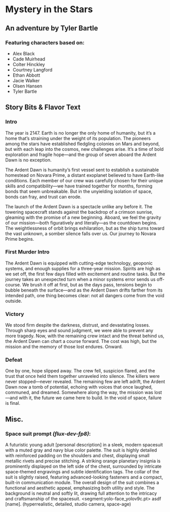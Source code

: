 # Mystery in the Stars

## An adventure by Tyler Bartle

### Featuring characters based on:
- Alex Black
- Cade Muirhead
- Colter Hinckley
- Courtney Langford
- Ethan Abbott
- Jacie Walker
- Olsen Hansen
- Tyler Bartle

## Story Bits & Flavor Text

### Intro

The year is 2147. Earth is no longer the only home of humanity, but it’s a home that’s straining under the weight of its population. The pioneers among the stars have established fledgling colonies on Mars and beyond, but with each leap into the cosmos, new challenges arise. It’s a time of bold exploration and fragile hope—and the group of seven aboard the Ardent Dawn is no exception.

The Ardent Dawn is humanity’s first vessel sent to establish a sustainable homestead on Novara Prime, a distant exoplanet believed to have Earth-like conditions. Each member of our crew was carefully chosen for their unique skills and compatibility—we have trained together for months, forming bonds that seem unbreakable. But in the unyielding isolation of space, bonds can fray, and trust can erode.

The launch of the Ardent Dawn is a spectacle unlike any before it. The towering spacecraft stands against the backdrop of a crimson sunrise, gleaming with the promise of a new beginning. Aboard, we feel the gravity of our mission—both figuratively and literally—as the countdown begins. The weightlessness of orbit brings exhilaration, but as the ship turns toward the vast unknown, a somber silence falls over us. Our journey to Novara Prime begins.

### First Murder Intro

The Ardent Dawn is equipped with cutting-edge technology, geoponic systems, and enough supplies for a three-year mission. Spirits are high as we set off, the first few days filled with excitement and routine tasks. But the journey takes an unexpected turn when a minor systems error sends us off-course. We brush it off at first, but as the days pass, tensions begin to bubble beneath the surface—and as the Ardent Dawn drifts farther from its intended path, one thing becomes clear: not all dangers come from the void outside.

### Victory

We stood firm despite the darkness, distrust, and devastating losses. Through sharp eyes and sound judgment, we were able to prevent any more tragedy. Now, with the remaining crew intact and the threat behind us, the Ardent Dawn can chart a course forward. The cost was high, but the mission and the memory of those lost endures. Onward.

### Defeat

One by one, hope slipped away. The crew fell, suspicion flared, and the trust that once held them together unraveled into silence. The killers were never stopped—never revealed. The remaining few are left adrift, the Ardent Dawn now a tomb of potential, echoing with voices that once laughed, communed, and dreamed. Somewhere along the way, the mission was lost—and with it, the future we came here to build. In the void of space, failure is final.

## Misc.

### Space suit prompt *(flux-dev-fp8)*:

A futuristic young adult [personal description] in a sleek, modern spacesuit with a muted gray and navy blue color palette. The suit is highly detailed with reinforced padding on the shoulders and chest, displaying small metallic rivets and precise stitching. A striking orange planetary insignia is prominently displayed on the left side of the chest, surrounded by intricate space-themed engravings and subtle identification tags. The collar of the suit is slightly raised, featuring advanced-looking fasteners and a compact, built-in communication module. The overall design of the suit combines a functional and aesthetic appeal, emphasizing both utility and style. The background is neutral and softly lit, drawing full attention to the intricacy and craftsmanship of the spacesuit. \<segment:yolo-face_yolov9c.pt> asdf [name]. (hyperrealistic, detailed, studio camera, space-age)